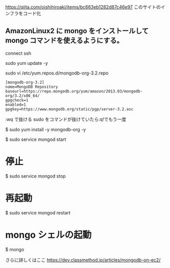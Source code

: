 https://qiita.com/oishihiroaki/items/bc663eb1282d87c46e97
このサイトのインフラをコード化

## AmazonLinux2 に mongo をインストールして mongo コマンドを使えるようにする。

connect ssh

sudo yum update -y

sudo vi /etc/yum.repos.d/mongodb-org-3.2.repo

```
[mongodb-org-3.2]
name=MongoDB Repository
baseurl=https://repo.mongodb.org/yum/amazon/2013.03/mongodb-org/3.2/x86_64/
gpgcheck=1
enabled=1
gpgkey=https://www.mongodb.org/static/pgp/server-3.2.asc
```

:wq で抜ける sudo をコマンドが抜けていたら:q!でもう一度

\$ sudo yum install -y mongodb-org -y

\$ sudo service mongod start

# 停止

\$ sudo service mongod stop

# 再起動

\$ sudo service mongod restart

# mongo シェルの起動

\$ mongo

さらに詳しくはここ
https://dev.classmethod.jp/articles/mongodb-on-ec2/
